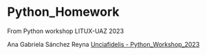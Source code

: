 # Python_Homework
From Python workshop LITUX-UAZ 2023

Ana Gabriela Sánchez Reyna
[Unciafidelis - Python_Workshop_2023](https://github.com/unciafidelis/)